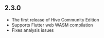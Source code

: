 ## 2.3.0

- The first release of Hive Community Edition
- Supports Flutter web WASM compilation
- Fixes analysis issues
